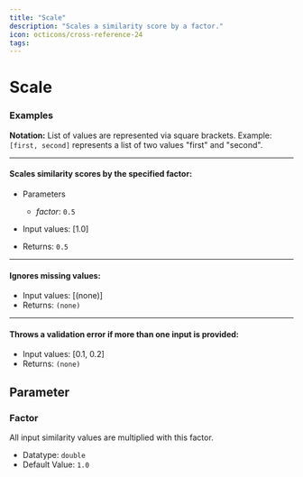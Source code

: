 ```yaml
---
title: "Scale"
description: "Scales a similarity score by a factor."
icon: octicons/cross-reference-24
tags: 
---
```

# Scale
<!-- This file was generated - DO NOT CHANGE IT MANUALLY -->




### Examples

**Notation:** List of values are represented via square brackets. Example: `[first, second]` represents a list of two values "first" and "second".

---
#### Scales similarity scores by the specified factor:

* Parameters
  * *factor*: `0.5`

* Input values: [1.0]
* Returns: `0.5`


---
#### Ignores missing values:

* Input values: [(none)]
* Returns: `(none)`


---
#### Throws a validation error if more than one input is provided:

* Input values: [0.1, 0.2]
* Returns: `(none)`




## Parameter

### Factor

All input similarity values are multiplied with this factor.

- Datatype: `double`
- Default Value: `1.0`



